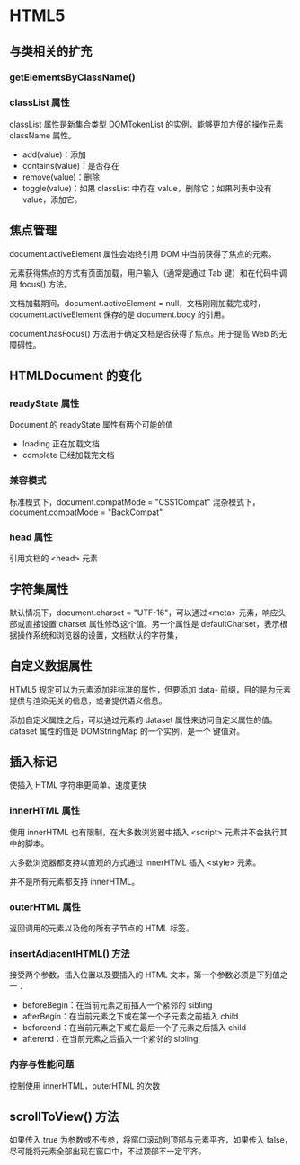 # HTML5

## 与类相关的扩充

### getElementsByClassName()

### classList 属性

classList 属性是新集合类型 DOMTokenList 的实例，能够更加方便的操作元素 className 属性。

* add(value)：添加
* contains(value)：是否存在
* remove(value)：删除
* toggle(value)：如果 classList 中存在 value，删除它；如果列表中没有 value，添加它。

## 焦点管理

document.activeElement 属性会始终引用 DOM 中当前获得了焦点的元素。

元素获得焦点的方式有页面加载，用户输入（通常是通过 Tab 键）和在代码中调用 focus() 方法。

文档加载期间，document.activeElement = null，文档刚刚加载完成时，document.activeElement 保存的是 document.body 的引用。

document.hasFocus() 方法用于确定文档是否获得了焦点。用于提高 Web 的无障碍性。

## HTMLDocument 的变化

### readyState 属性

Document 的 readyState 属性有两个可能的值

* loading 正在加载文档
* complete 已经加载完文档

### 兼容模式

标准模式下，document.compatMode = "CSS1Compat"
混杂模式下，document.compatMode = "BackCompat"

### head 属性

引用文档的 <head\> 元素

## 字符集属性

默认情况下，document.charset = "UTF-16"，可以通过<meta\> 元素，响应头部或直接设置 charset 属性修改这个值。另一个属性是 defaultCharset，表示根据操作系统和浏览器的设置，文档默认的字符集，

## 自定义数据属性

HTML5 规定可以为元素添加非标准的属性，但要添加 data- 前缀，目的是为元素提供与渲染无关的信息，或者提供语义信息。

添加自定义属性之后，可以通过元素的 dataset 属性来访问自定义属性的值。dataset 属性的值是 DOMStringMap 的一个实例，是一个 键值对。

## 插入标记

使插入 HTML 字符串更简单、速度更快

### innerHTML 属性

使用 innerHTML 也有限制，在大多数浏览器中插入 <script\> 元素并不会执行其中的脚本。

大多数浏览器都支持以直观的方式通过 innerHTML 插入 \<style> 元素。

并不是所有元素都支持 innerHTML。

### outerHTML 属性

返回调用的元素以及他的所有子节点的 HTML 标签。

### insertAdjacentHTML() 方法

接受两个参数，插入位置以及要插入的 HTML 文本，第一个参数必须是下列值之一：

* beforeBegin：在当前元素之前插入一个紧邻的 sibling
* afterBegin：在当前元素之下或在第一个子元素之前插入 child
* beforeend：在当前元素之下或在最后一个子元素之后插入 child
* afterend：在当前元素之后插入一个紧邻的 sibling

### 内存与性能问题

控制使用 innerHTML，outerHTML 的次数

## scrollToView() 方法

如果传入 true 为参数或不传参，将窗口滚动到顶部与元素平齐，如果传入 false，尽可能将元素全部出现在窗口中，不过顶部不一定平齐。
